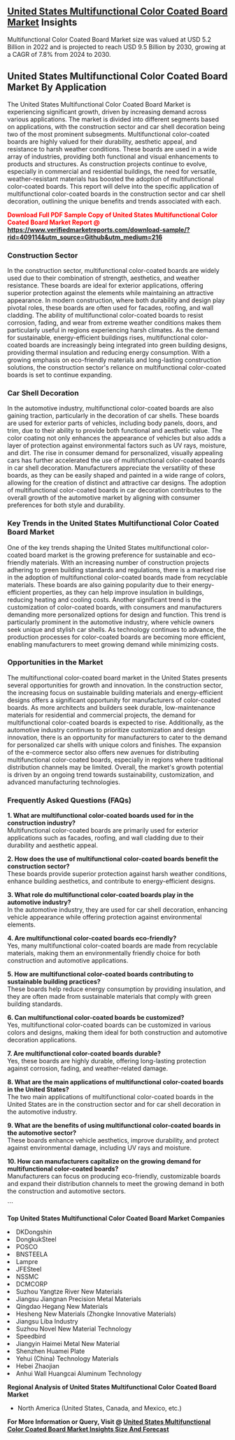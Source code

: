 <h2><a href="https://www.verifiedmarketreports.com/download-sample/?rid=409114&amp;utm_source=Github&amp;utm_medium=216" target="_blank">United States Multifunctional Color Coated Board Market</a> Insights</h2><p>Multifunctional Color Coated Board Market size was valued at USD 5.2 Billion in 2022 and is projected to reach USD 9.5 Billion by 2030, growing at a CAGR of 7.8% from 2024 to 2030.</p><p><h2>United States Multifunctional Color Coated Board Market By Application</h2><p>The United States Multifunctional Color Coated Board Market is experiencing significant growth, driven by increasing demand across various applications. The market is divided into different segments based on applications, with the construction sector and car shell decoration being two of the most prominent subsegments. Multifunctional color-coated boards are highly valued for their durability, aesthetic appeal, and resistance to harsh weather conditions. These boards are used in a wide array of industries, providing both functional and visual enhancements to products and structures. As construction projects continue to evolve, especially in commercial and residential buildings, the need for versatile, weather-resistant materials has boosted the adoption of multifunctional color-coated boards. This report will delve into the specific application of multifunctional color-coated boards in the construction sector and car shell decoration, outlining the unique benefits and trends associated with each.<p><strong><p><span class=""><span style="color: #ff0000;"><strong>Download Full PDF Sample Copy of United States Multifunctional Color Coated Board Market Report</strong> @ </span><a href="https://www.verifiedmarketreports.com/download-sample/?rid=409114&amp;utm_source=Github&amp;utm_medium=216" target="_blank">https://www.verifiedmarketreports.com/download-sample/?rid=409114&amp;utm_source=Github&amp;utm_medium=216</a></span></p></strong></p><h3>Construction Sector</h3><p>In the construction sector, multifunctional color-coated boards are widely used due to their combination of strength, aesthetics, and weather resistance. These boards are ideal for exterior applications, offering superior protection against the elements while maintaining an attractive appearance. In modern construction, where both durability and design play pivotal roles, these boards are often used for facades, roofing, and wall cladding. The ability of multifunctional color-coated boards to resist corrosion, fading, and wear from extreme weather conditions makes them particularly useful in regions experiencing harsh climates. As the demand for sustainable, energy-efficient buildings rises, multifunctional color-coated boards are increasingly being integrated into green building designs, providing thermal insulation and reducing energy consumption. With a growing emphasis on eco-friendly materials and long-lasting construction solutions, the construction sector's reliance on multifunctional color-coated boards is set to continue expanding.<h3>Car Shell Decoration</h3><p>In the automotive industry, multifunctional color-coated boards are also gaining traction, particularly in the decoration of car shells. These boards are used for exterior parts of vehicles, including body panels, doors, and trim, due to their ability to provide both functional and aesthetic value. The color coating not only enhances the appearance of vehicles but also adds a layer of protection against environmental factors such as UV rays, moisture, and dirt. The rise in consumer demand for personalized, visually appealing cars has further accelerated the use of multifunctional color-coated boards in car shell decoration. Manufacturers appreciate the versatility of these boards, as they can be easily shaped and painted in a wide range of colors, allowing for the creation of distinct and attractive car designs. The adoption of multifunctional color-coated boards in car decoration contributes to the overall growth of the automotive market by aligning with consumer preferences for both style and durability.<h3>Key Trends in the United States Multifunctional Color Coated Board Market</h3><p>One of the key trends shaping the United States multifunctional color-coated board market is the growing preference for sustainable and eco-friendly materials. With an increasing number of construction projects adhering to green building standards and regulations, there is a marked rise in the adoption of multifunctional color-coated boards made from recyclable materials. These boards are also gaining popularity due to their energy-efficient properties, as they can help improve insulation in buildings, reducing heating and cooling costs. Another significant trend is the customization of color-coated boards, with consumers and manufacturers demanding more personalized options for design and function. This trend is particularly prominent in the automotive industry, where vehicle owners seek unique and stylish car shells. As technology continues to advance, the production processes for color-coated boards are becoming more efficient, enabling manufacturers to meet growing demand while minimizing costs.<h3>Opportunities in the Market</h3><p>The multifunctional color-coated board market in the United States presents several opportunities for growth and innovation. In the construction sector, the increasing focus on sustainable building materials and energy-efficient designs offers a significant opportunity for manufacturers of color-coated boards. As more architects and builders seek durable, low-maintenance materials for residential and commercial projects, the demand for multifunctional color-coated boards is expected to rise. Additionally, as the automotive industry continues to prioritize customization and design innovation, there is an opportunity for manufacturers to cater to the demand for personalized car shells with unique colors and finishes. The expansion of the e-commerce sector also offers new avenues for distributing multifunctional color-coated boards, especially in regions where traditional distribution channels may be limited. Overall, the market's growth potential is driven by an ongoing trend towards sustainability, customization, and advanced manufacturing technologies.<h3>Frequently Asked Questions (FAQs)</h3><p><strong>1. What are multifunctional color-coated boards used for in the construction industry?</strong><br> Multifunctional color-coated boards are primarily used for exterior applications such as facades, roofing, and wall cladding due to their durability and aesthetic appeal.</p><p><strong>2. How does the use of multifunctional color-coated boards benefit the construction sector?</strong><br> These boards provide superior protection against harsh weather conditions, enhance building aesthetics, and contribute to energy-efficient designs.</p><p><strong>3. What role do multifunctional color-coated boards play in the automotive industry?</strong><br> In the automotive industry, they are used for car shell decoration, enhancing vehicle appearance while offering protection against environmental elements.</p><p><strong>4. Are multifunctional color-coated boards eco-friendly?</strong><br> Yes, many multifunctional color-coated boards are made from recyclable materials, making them an environmentally friendly choice for both construction and automotive applications.</p><p><strong>5. How are multifunctional color-coated boards contributing to sustainable building practices?</strong><br> These boards help reduce energy consumption by providing insulation, and they are often made from sustainable materials that comply with green building standards.</p><p><strong>6. Can multifunctional color-coated boards be customized?</strong><br> Yes, multifunctional color-coated boards can be customized in various colors and designs, making them ideal for both construction and automotive decoration applications.</p><p><strong>7. Are multifunctional color-coated boards durable?</strong><br> Yes, these boards are highly durable, offering long-lasting protection against corrosion, fading, and weather-related damage.</p><p><strong>8. What are the main applications of multifunctional color-coated boards in the United States?</strong><br> The two main applications of multifunctional color-coated boards in the United States are in the construction sector and for car shell decoration in the automotive industry.</p><p><strong>9. What are the benefits of using multifunctional color-coated boards in the automotive sector?</strong><br> These boards enhance vehicle aesthetics, improve durability, and protect against environmental damage, including UV rays and moisture.</p><p><strong>10. How can manufacturers capitalize on the growing demand for multifunctional color-coated boards?</strong><br> Manufacturers can focus on producing eco-friendly, customizable boards and expand their distribution channels to meet the growing demand in both the construction and automotive sectors.</p>```</p><p><strong>Top United States Multifunctional Color Coated Board Market Companies</strong></p><div data-test-id=""><p><li>DKDongshin</li><li> DongkukSteel</li><li> POSCO</li><li> BNSTEELA</li><li> Lampre</li><li> JFESteel</li><li> NSSMC</li><li> DCMCORP</li><li> Suzhou Yangtze River New Materials</li><li> Jiangsu Jiangnan Precision Metal Materials</li><li> Qingdao Hegang New Materials</li><li> Hesheng New Materials (Zhongke Innovative Materials)</li><li> Jiangsu Liba Industry</li><li> Suzhou Novel New Material Technology</li><li> Speedbird</li><li> Jiangyin Haimei Metal New Material</li><li> Shenzhen Huamei Plate</li><li> Yehui (China) Technology Materials</li><li> Hebei Zhaojian</li><li> Anhui Wall Huangcai Aluminum Technology</li></p><div><strong>Regional Analysis of&nbsp;United States Multifunctional Color Coated Board Market</strong></div><ul><li dir="ltr"><p dir="ltr">North America&nbsp;(United States, Canada, and Mexico, etc.)</p></li></ul><p><strong>For More Information or Query, Visit @&nbsp;</strong><strong><a href="https://www.verifiedmarketreports.com/product/multifunctional-color-coated-board-market/?utm_source=Github&amp;utm_medium=216" target="_blank">United States Multifunctional Color Coated Board Market Insights Size And Forecast</a></strong></p></div>
